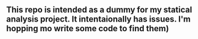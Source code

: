 ## This repo is intended as a dummy for my statical analysis project. It intentaionally has issues. I'm hopping mo write some code to find them)